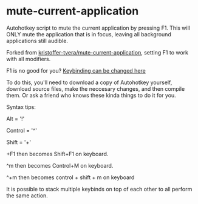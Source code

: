 # mute-current-application
Autohotkey script to mute the current application by pressing F1. This will ONLY mute the application that is in focus, leaving all background applications still audible.

Forked from [kristoffer-tvera/mute-current-application](https://github.com/kristoffer-tvera/mute-current-application), setting F1 to work with all modifiers.

F1 is no good for you? 
[Keybinding can be changed here](AHK/mute_current_application.ahk#L4) 

To do this, you'll need to download a copy of Autohotkey yourself, download source files, make the neccesary changes, and then compile them. Or ask a friend who knows these kinda things to do it for you.

Syntax tips:

Alt = '!'

Control = '^'

Shift = '+'

+F1   then becomes Shift+F1 on keyboard.

^m    then becomes Control+M on keyboard.

^+m 	then becomes control + shift + m on keyboard

It is possible to stack multiple keybinds on top of each other to all perform the same action.
